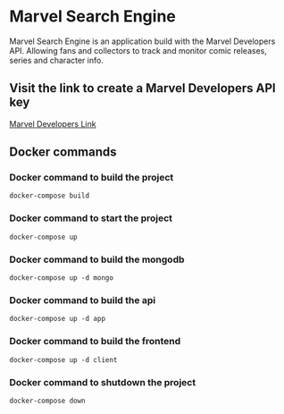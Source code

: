 # Marvel Search Engine

Marvel Search Engine is an application build with the Marvel Developers API.
Allowing fans and collectors to track and monitor comic releases, series and character info.

## Visit the link to create a Marvel Developers API key

[Marvel Developers Link](https://developer.marvel.com/signup)

## Docker commands

### Docker command to build the project

```docker-compose build```

### Docker command to start the project

```docker-compose up```

### Docker command to build the mongodb

```docker-compose up -d mongo```

### Docker command to build the api

```docker-compose up -d app```

### Docker command to build the frontend

```docker-compose up -d client```

### Docker command to shutdown the project

```docker-compose down```

